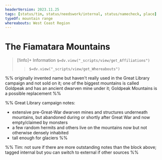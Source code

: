 ```yaml
---
headerVersion: 2023.11.25
tags: [status/tim, status/needswork/internal, status/namecheck, place]
typeOf: mountain range
whereabouts: West Coast Region
---
```

# The Fiamatara Mountains
>[!info]+ Information
> `$=dv.view("_scripts/view/get_Affiliations")`
>> `$=dv.view("_scripts/view/get_Whereabouts")`

%% originally invented name but haven't really used in the Great Library campaign and not sold on it; one of the biggest mountains is called Goldpeak and has an ancient dwarven mine under it; Goldpeak Mountains is a possible replacement %%

%% Great Library campaign notes:
- extensive pre-Great-War dwarven mines and structures underneath mountains, but abandoned during or shortly after Great War and now empty/claimed by monsters
- a few random hermits and others live on the mountains now but not otherwise densely inhabited
- tall enough for glaciers
%%

%% Tim: not sure if there are more outstanding notes than the block above; tagged internal but you can switch to external if other sources %%

